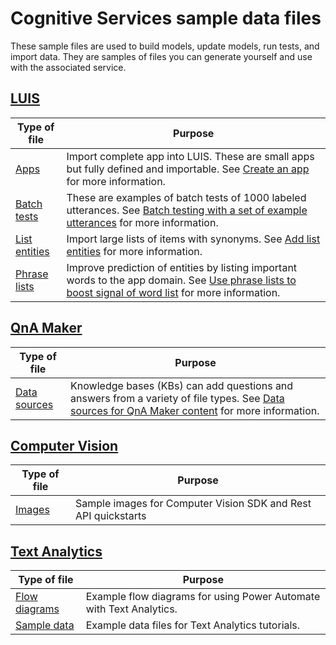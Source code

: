 # Cognitive Services sample data files

These sample files are used to build models, update models, run tests, and import data. They are samples of files you can generate yourself and use with the associated service. 

## [LUIS](https://www.luis.ai)

|Type of file|Purpose|
|--|--|
|[Apps](./apps/)|Import complete app into LUIS. These are small apps but fully defined and importable. See [Create an app](https://docs.microsoft.com/en-us/azure/cognitive-services/luis/luis-how-to-start-new-app) for more information.|
|[Batch tests](./batch-tests/)|These are examples of batch tests of 1000 labeled utterances. See [Batch testing with a set of example utterances](https://docs.microsoft.com/en-us/azure/cognitive-services/luis/luis-how-to-batch-test) for more information.|
|[List entities](./list-entity/)| Import large lists of items with synonyms. See [Add list entities](https://docs.microsoft.com/en-us/azure/cognitive-services/luis/luis-how-to-add-entities#add-list-entities) for more information.|
|[Phrase lists](./phrase-lists/)|Improve prediction of entities by listing important words to the app domain. See [Use phrase lists to boost signal of word list](https://docs.microsoft.com/en-us/azure/cognitive-services/luis/luis-how-to-add-features) for more information. 

## [QnA Maker](https://www.qnamaker.ai)

|Type of file|Purpose|
|--|--|
|[Data sources](./data-source-formats/)|Knowledge bases (KBs) can add questions and answers from a variety of file types. See [Data sources for QnA Maker content](https://docs.microsoft.com/en-us/azure/cognitive-services/qnamaker/concepts/data-sources-supported) for more information. |


## [Computer Vision](https://docs.microsoft.com/en-us/azure/cognitive-services/computer-vision/home)

|Type of file|Purpose|
|--|--|
| [Images](./ComputerVision/Images) | Sample images for Computer Vision SDK and Rest API quickstarts |

## [Text Analytics](https://docs.microsoft.com/azure/cognitive-services/text-analytics/overview)

|Type of file|Purpose|
|--|--|
| [Flow diagrams](./TextAnalytics/flow-diagrams) | Example flow diagrams for using Power Automate with Text Analytics. |
| [Sample data](./TextAnalytics/sample-data) | Example data files for Text Analytics tutorials. |